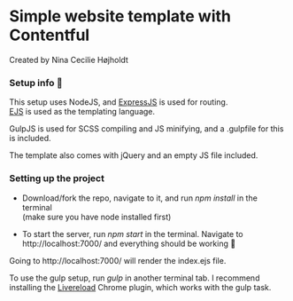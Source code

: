# Simple website template with Contentful

Created by Nina Cecilie Højholdt

### Setup info 🍊 ###

This setup uses NodeJS, and [ExpressJS](http://expressjs.com/) is used for routing.  
 [EJS](http://www.embeddedjs.com/) is used as the templating language.

GulpJS is used for SCSS compiling and JS minifying, and a .gulpfile for this is included.

The template also comes with jQuery and an empty JS file included.


### Setting up the project ###
- Download/fork the repo, navigate to it, and run *npm install* in the terminal  
(make sure you have node installed first)

- To start the server, run *npm start* in the terminal. Navigate to http://localhost:7000/ and everything should be working 🙏 

Going to http://localhost:7000/ will render the index.ejs file.


To use the gulp setup, run *gulp* in another terminal tab.
I recommend installing the [Livereload](https://chrome.google.com/webstore/detail/livereload/jnihajbhpnppcggbcgedagnkighmdlei) Chrome plugin, which works with the gulp task.
